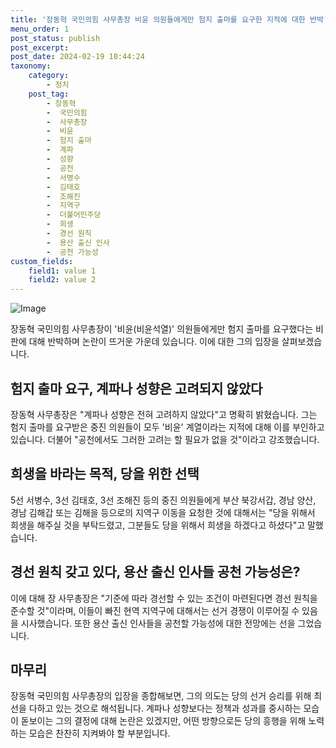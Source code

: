 ```yaml
---
title: '장동혁 국민의힘 사무총장 비윤 의원들에게만 험지 출마를 요구한 지적에 대한 반박'
menu_order: 1
post_status: publish
post_excerpt: 
post_date: 2024-02-19 10:44:24
taxonomy:
    category:
        - 정치
    post_tag:
        - 장동혁
        -  국민의힘
        -  사무총장
        -  비윤
        -  험지 출마
        -  계파
        -  성향
        -  공천
        -  서병수
        -  김태호
        -  조해진
        -  지역구
        -  더불어민주당
        -  희생
        -  경선 원칙
        -  용산 출신 인사
        -  공천 가능성
custom_fields:
    field1: value 1
    field2: value 2
---
```


![Image](https://imgnews.pstatic.net/image/057/2024/02/12/0001798769_001_20240212135201173.png?type=w647)

장동혁 국민의힘 사무총장이 '비윤(비윤석열)' 의원들에게만 험지 출마를 요구했다는 비판에 대해 반박하며 논란이 뜨거운 가운데 있습니다. 이에 대한 그의 입장을 살펴보겠습니다.
## 험지 출마 요구, 계파나 성향은 고려되지 않았다
장동혁 사무총장은 "계파나 성향은 전혀 고려하지 않았다"고 명확히 밝혔습니다. 그는 험지 출마를 요구받은 중진 의원들이 모두 '비윤' 계열이라는 지적에 대해 이를 부인하고 있습니다. 더불어 "공천에서도 그러한 고려는 할 필요가 없을 것"이라고 강조했습니다.
## 희생을 바라는 목적, 당을 위한 선택
5선 서병수, 3선 김태호, 3선 조해진 등의 중진 의원들에게 부산 북강서갑, 경남 양산, 경남 김해갑 또는 김해을 등으로의 지역구 이동을 요청한 것에 대해서는 "당을 위해서 희생을 해주실 것을 부탁드렸고, 그분들도 당을 위해서 희생을 하겠다고 하셨다"고 말했습니다.
## 경선 원칙 갖고 있다, 용산 출신 인사들 공천 가능성은?
이에 대해 장 사무총장은 "기준에 따라 경선할 수 있는 조건이 마련된다면 경선 원칙을 준수할 것"이라며, 이들이 빠진 현역 지역구에 대해서는 선거 경쟁이 이루어질 수 있음을 시사했습니다. 또한 용산 출신 인사들을 공천할 가능성에 대한 전망에는 선을 그었습니다.
## 마무리
장동혁 국민의힘 사무총장의 입장을 종합해보면, 그의 의도는 당의 선거 승리를 위해 최선을 다하고 있는 것으로 해석됩니다. 계파나 성향보다는 정책과 성과를 중시하는 모습이 돋보이는 그의 결정에 대해 논란은 있겠지만, 어떤 방향으로든 당의 흥행을 위해 노력하는 모습은 찬찬히 지켜봐야 할 부분입니다.
